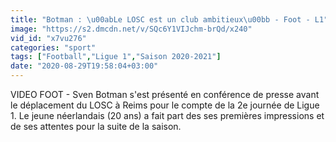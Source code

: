 ```yaml
---
title: "Botman : \u00abLe LOSC est un club ambitieux\u00bb - Foot - L1"
image: "https://s2.dmcdn.net/v/SQc6Y1VIJchm-brQd/x240"
vid_id: "x7vu276"
categories: "sport"
tags: ["Football","Ligue 1","Saison 2020-2021"]
date: "2020-08-29T19:58:04+03:00"
---
```

VIDEO FOOT - Sven Botman s'est présenté en conférence de presse avant le déplacement du LOSC à Reims pour le compte de la 2e journée de Ligue 1. Le jeune néerlandais (20 ans) a fait part des ses premières impressions et de ses attentes pour la suite de la saison.
